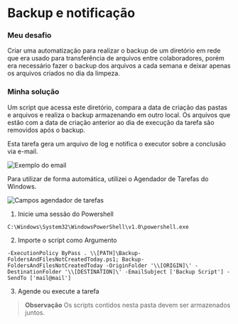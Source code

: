 
# Backup e notificação

### Meu desafio

Criar uma automatização para realizar o backup de um diretório em rede que era usado para transferência de arquivos entre colaboradores, porém era necessário fazer o backup dos arquivos a cada semana e deixar apenas os arquivos criados no dia da limpeza.

### Minha solução

Um script que acessa este diretório, compara a data de criação das pastas e arquivos e realiza o backup armazenando em outro local. Os arquivos que estão com a data de criação anterior ao dia de execução da tarefa são removidos após o backup. 

Esta tarefa gera um arquivo de log e notifica o executor sobre a conclusão via e-mail.

![Exemplo do email](https://github.com/johnlimaa/powershell-utilities/blob/master/backup-and-notify/img/mail.png?raw=true)

Para utilizar de forma automática, utilizei o Agendador de Tarefas do Windows.

![Campos agendador de tarefas](https://github.com/johnlimaa/powershell-utilities/blob/master/backup-and-notify/img/windows-task.png?raw=true)

1. Inicie uma sessão do Powershell

`C:\Windows\System32\WindowsPowerShell\v1.0\powershell.exe`

2. Importe o script como Argumento

`-ExecutionPolicy ByPass . \\[PATH]\Backup-FoldersAndFilesNotCreatedToday.ps1; Backup-FoldersAndFilesNotCreatedToday -OriginFolder '\\[ORIGIN]\' -DestinationFolder '\\[DESTINATION]\' -EmailSubject ['Backup Script'] -SendTo ['mail@mail']`

3. Agende ou execute a tarefa

> **Observação**
> Os scripts contidos nesta pasta devem ser armazenados juntos.

